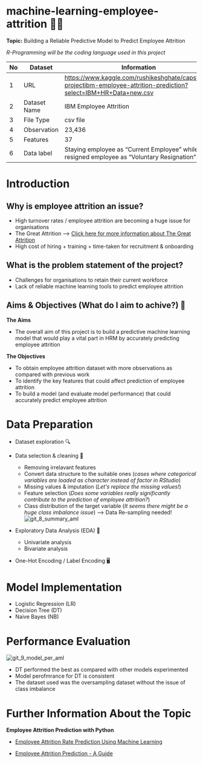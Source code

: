 # machine-learning-employee-attrition 🧑‍💼

**Topic:**
Building a Reliable Predictive Model to Predict Employee Attrition

*R-Programming will be the coding language used in this project*

No | Dataset | Information
--- | --- | --- 
1 | URL | https://www.kaggle.com/rushikeshghate/capstone-projectibm-employee-attrition-prediction?select=IBM+HR+Data+new.csv
2 | Dataset Name | IBM Employee Attrition
3 | File Type | csv file
4 | Observation | 23,436
5 | Features | 37
6 | Data label |Staying employee as “Current Employee” while resigned employee as “Voluntary Resignation”.

# Introduction
## Why is employee attrition an issue?
- High turnover rates / employee attrition are becoming a huge issue for organisations
- The Great Attrition --> [Click here for more information about The Great Attrition](https://www.mckinsey.com/capabilities/people-and-organizational-performance/our-insights/the-great-attrition-is-making-hiring-harder-are-you-searching-the-right-talent-pools)
- High cost of hiring + training + time-taken for recruitment & onboarding

## What is the problem statement of the project?
- Challenges for organisations to retain their current workforce
- Lack of reliable machine learning tools to predict employee attrition

## Aims & Objectives (What do I aim to achive?) 🌟
**The Aims**
- The overall aim of this project is to build a predictive machine learning model that would play a vital part in HRM by accurately predicting employee attrition

**The Objectives**
- To obtain employee attrition dataset with more observations as compared with previous work
- To identify the key features that could affect prediction of employee attrition
- To build a model (and evaluate model performance) that could accurately predict employee attrition

# Data Preparation
- Dataset exploration 🔍
- Data selection & cleaning 🧹
  - Removing irrelavant features
  - Convert data structure to the suitable ones (*cases where categorical variables are loaded as character instead of factor in RStudio*)
  - Missing values & imputation (*Let's replace the missing values!*)
  - Feature selection (*Does some variables really significantly contribute to the prediction of employee attrition?*)
  - Class distribution of the target variable (*It seems there might be a huge class imbalance issue*) --> Data Re-sampling needed!
![git_8_summary_aml](https://user-images.githubusercontent.com/116934441/218005111-feaf57c7-2695-4eff-bd4b-37d2800127c1.png)

- Exploratory Data Analysis (EDA) 🧮
  - Univariate analysis
  - Bivariate analysis
- One-Hot Encoding / Label Encoding 🖥️

# Model Implementation
- Logistic Regression (LR)
- Decision Tree (DT)
- Naive Bayes (NB)

# Performance Evaluation
![git_9_model_per_aml](https://user-images.githubusercontent.com/116934441/218007346-110bec9d-3647-46ea-aa86-014603ce3f0d.png)
- DT performed the best as compared with other models experimented
- Model perofmrance for DT is consistent
- The dataset used was the oversampling dataset without the issue of class imbalance


# Further Information About the Topic 
**Employee Attrition Prediction with Python**

- [Employee Attrition Rate Prediction Using Machine Learning](https://www.enjoyalgorithms.com/blog/attrition-rate-prediction-using-ml)

- [Employee Attrition Prediction - A Guide](https://www.analyticsvidhya.com/blog/2021/11/employee-attrition-prediction-a-comprehensive-guide/)






